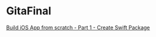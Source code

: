 # GitaFinal

[Build iOS App from scratch - Part 1 - Create Swift Package](https://www.youtube.com/watch?v=f73JNuh_A88)
